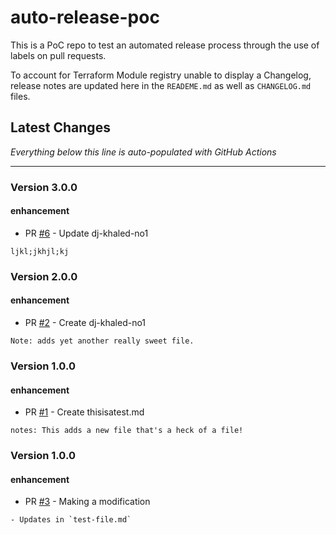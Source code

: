 # auto-release-poc

This is a PoC repo to test an automated release process through the use of labels on pull requests.

To account for Terraform Module registry unable to display a Changelog, release notes are updated here in the `READEME.md` as well as `CHANGELOG.md` files.


## Latest Changes

_Everything below this line is auto-populated with GitHub Actions_
____

<!-- BEGIN_CHANGELOG_ACTION -->

<!-- BEGIN_CHANGELOG_FROM_6 -->
### Version 3.0.0

#### enhancement

* PR [#6](https://github.com/petercort/terraform-auto-release/pull/6) - Update dj-khaled-no1

```
ljkl;jkhjl;kj
```
<!-- END_CHANGELOG_FROM_6 -->

<!-- BEGIN_CHANGELOG_FROM_2 -->
### Version 2.0.0

#### enhancement

* PR [#2](https://github.com/petercort/terraform-auto-release/pull/2) - Create dj-khaled-no1

```
Note: adds yet another really sweet file.
```
<!-- END_CHANGELOG_FROM_2 -->

<!-- BEGIN_CHANGELOG_FROM_1 -->
### Version 1.0.0

#### enhancement

* PR [#1](https://github.com/petercort/auto-release-poc/pull/1) - Create thisisatest.md

```
notes: This adds a new file that's a heck of a file!
```
<!-- END_CHANGELOG_FROM_1 -->

<!-- BEGIN_CHANGELOG_FROM_3 -->
### Version 1.0.0

#### enhancement

* PR [#3](https://github.com/katiem0/auto-release-poc/pull/3) - Making a modification

```
- Updates in `test-file.md`
```
<!-- END_CHANGELOG_FROM_3 -->

<!-- END_CHANGELOG_ACTION -->